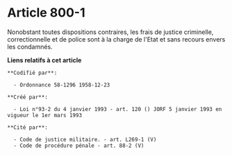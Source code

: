# Article 800-1

Nonobstant toutes dispositions contraires, les frais de justice criminelle, correctionnelle et de police sont à la charge de
l'Etat et sans recours envers les condamnés.

**Liens relatifs à cet article**

	**Codifié par**:

	  - Ordonnance 58-1296 1958-12-23

	**Créé par**:

	  - Loi n°93-2 du 4 janvier 1993 - art. 120 () JORF 5 janvier 1993 en vigueur le 1er mars 1993

	**Cité par**:

	  - Code de justice militaire. - art. L269-1 (V)
	  - Code de procédure pénale - art. 88-2 (V)
